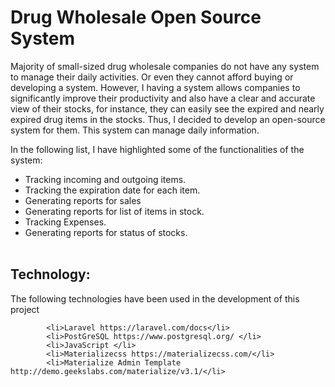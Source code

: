 <h1>Drug Wholesale Open Source System</h1>

Majority of small-sized drug wholesale companies do not have any system to manage their daily activities. Or even they cannot afford buying or developing a system. However, I having a system allows companies to significantly improve their productivity and also have a clear and accurate view of their stocks, for instance, they can easily see the expired and nearly expired drug items in the stocks. Thus, I decided to develop an open-source system for them. This system can manage daily information. 

 In the following list, I have highlighted some of the functionalities of the system:
       <ul>
            <li>Tracking incoming and outgoing items.</li>
             <li>Tracking the expiration date for each item. </li>
            <li>Generating reports for sales </li>
            <li>Generating reports for list of items in stock.</li>
             <li>Tracking Expenses.</li>
            <li>Generating reports for status of stocks.</li>     
       </ul>


<h2> Technology: </h2>
 The following technologies have been used in the development of this project
 
            <li>Laravel https://laravel.com/docs</li>
            <li>PostGreSQL https://www.postgresql.org/ </li>
            <li>JavaScript </li>
            <li>Materializecss https://materializecss.com/</li>
            <li>Materialize Admin Template http://demo.geekslabs.com/materialize/v3.1/</li>
